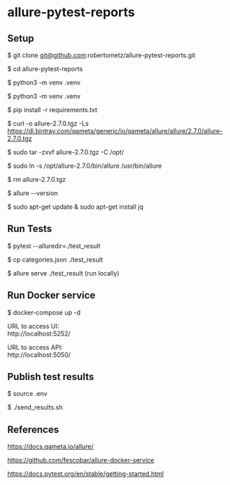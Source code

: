 # allure-pytest-reports

## Setup

$ git clone git@github.com:robertometz/allure-pytest-reports.git

$ cd allure-pytest-reports

$ python3 -m venv .venv

$ python3 -m venv .venv

$ pip install -r requirements.txt 

$ curl -o allure-2.7.0.tgz -Ls https://dl.bintray.com/qameta/generic/io/qameta/allure/allure/2.7.0/allure-2.7.0.tgz  

$ sudo tar -zxvf allure-2.7.0.tgz -C /opt/

$ sudo ln -s /opt/allure-2.7.0/bin/allure /usr/bin/allure  

$ rm allure-2.7.0.tgz

$ allure --version

$ sudo apt-get update & sudo apt-get install jq

## Run Tests

$ pytest --alluredir=./test_result

$ cp categories.json ./test_result

$ allure serve ./test_result (run locally)

## Run Docker service

$ docker-compose up -d

URL to access UI:  
http://localhost:5252/

URL to access API:  
http://localhost:5050/

## Publish test results

$ source .env

$ ./send_results.sh

## References

https://docs.qameta.io/allure/

https://github.com/fescobar/allure-docker-service

https://docs.pytest.org/en/stable/getting-started.html
